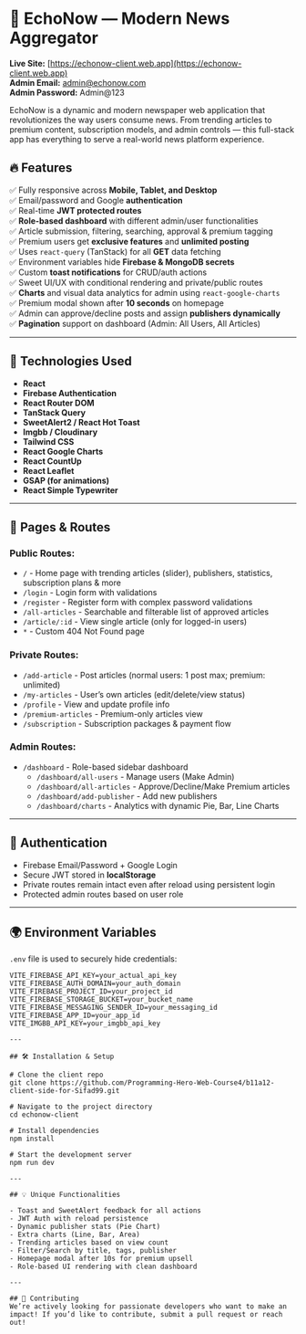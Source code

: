 # 📰 EchoNow — Modern News Aggregator

**Live Site:** [https://echonow-client.web.app](https://echonow-client.web.app)  
**Admin Email:** admin@echonow.com  
**Admin Password:** Admin@123  

EchoNow is a dynamic and modern newspaper web application that revolutionizes the way users consume news. From trending articles to premium content, subscription models, and admin controls — this full-stack app has everything to serve a real-world news platform experience.

## 🔥 Features

✅ Fully responsive across **Mobile, Tablet, and Desktop**  
✅ Email/password and Google **authentication**  
✅ Real-time **JWT protected routes**  
✅ **Role-based dashboard** with different admin/user functionalities  
✅ Article submission, filtering, searching, approval & premium tagging  
✅ Premium users get **exclusive features** and **unlimited posting**  
✅ Uses `react-query` (TanStack) for all **GET** data fetching  
✅ Environment variables hide **Firebase & MongoDB secrets**  
✅ Custom **toast notifications** for CRUD/auth actions  
✅ Sweet UI/UX with conditional rendering and private/public routes  
✅ **Charts** and visual data analytics for admin using `react-google-charts`  
✅ Premium modal shown after **10 seconds** on homepage  
✅ Admin can approve/decline posts and assign **publishers dynamically**  
✅ **Pagination** support on dashboard (Admin: All Users, All Articles)

---

## 🚀 Technologies Used

- **React**
- **Firebase Authentication**
- **React Router DOM**
- **TanStack Query**
- **SweetAlert2 / React Hot Toast**
- **Imgbb / Cloudinary**
- **Tailwind CSS**
- **React Google Charts**
- **React CountUp**
- **React Leaflet**
- **GSAP (for animations)**
- **React Simple Typewriter**

---

## 📁 Pages & Routes

### Public Routes:
- `/` - Home page with trending articles (slider), publishers, statistics, subscription plans & more
- `/login` - Login form with validations
- `/register` - Register form with complex password validations
- `/all-articles` - Searchable and filterable list of approved articles
- `/article/:id` - View single article (only for logged-in users)
- `*` - Custom 404 Not Found page

### Private Routes:
- `/add-article` - Post articles (normal users: 1 post max; premium: unlimited)
- `/my-articles` - User’s own articles (edit/delete/view status)
- `/profile` - View and update profile info
- `/premium-articles` - Premium-only articles view
- `/subscription` - Subscription packages & payment flow

### Admin Routes:
- `/dashboard` - Role-based sidebar dashboard
  - `/dashboard/all-users` - Manage users (Make Admin)
  - `/dashboard/all-articles` - Approve/Decline/Make Premium articles
  - `/dashboard/add-publisher` - Add new publishers
  - `/dashboard/charts` - Analytics with dynamic Pie, Bar, Line Charts

---

## 🔐 Authentication

- Firebase Email/Password + Google Login
- Secure JWT stored in **localStorage**
- Private routes remain intact even after reload using persistent login
- Protected admin routes based on user role

---

## 🌍 Environment Variables

`.env` file is used to securely hide credentials:  
```env
VITE_FIREBASE_API_KEY=your_actual_api_key
VITE_FIREBASE_AUTH_DOMAIN=your_auth_domain
VITE_FIREBASE_PROJECT_ID=your_project_id
VITE_FIREBASE_STORAGE_BUCKET=your_bucket_name
VITE_FIREBASE_MESSAGING_SENDER_ID=your_messaging_id
VITE_FIREBASE_APP_ID=your_app_id
VITE_IMGBB_API_KEY=your_imgbb_api_key

---

## 🛠 Installation & Setup

# Clone the client repo
git clone https://github.com/Programming-Hero-Web-Course4/b11a12-client-side-for-Sifad99.git

# Navigate to the project directory
cd echonow-client

# Install dependencies
npm install

# Start the development server
npm run dev

---

## 💡 Unique Functionalities

- Toast and SweetAlert feedback for all actions
- JWT Auth with reload persistence
- Dynamic publisher stats (Pie Chart)
- Extra charts (Line, Bar, Area)
- Trending articles based on view count
- Filter/Search by title, tags, publisher
- Homepage modal after 10s for premium upsell
- Role-based UI rendering with clean dashboard

---

## 🤝 Contributing
We’re actively looking for passionate developers who want to make an impact! If you’d like to contribute, submit a pull request or reach out!


